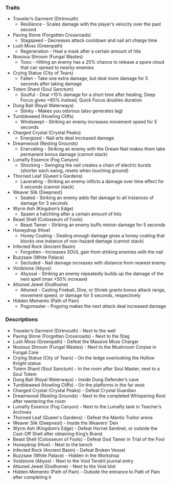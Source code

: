 ### Traits
- Traveler’s Garment (Dirtmouth)
	- Resilience - Scales damage with the player’s velocity over the past second
- Paving Stone (Forgotten Crossroads)
	- Stagspeed - Decreases attack cooldown and nail art charge time
- Lush Moss (Greenpath)
	- Regeneration - Heal a mask after a certain amount of hits
- Noxious Shroom (Fungal Wastes)
	- Toxic - Hitting an enemy has a 25% chance to release a spore cloud that can spread to nearby enemies
- Crying Statue (City of Tears)
	- Fallen - Take one extra damage, but deal more damage for 5 seconds after taking damage
- Totem Shard (Soul Sanctum)
	- Soulful - Deal +15% damage for a short time after healing; Deep Focus gives +60% instead, Quick Focus doubles duration
- Dung Ball (Royal Waterways)
	- Stinky - Makes you odorous (also generates lag)
- Tumbleweed (Howling Cliffs)
	- Windswept - Striking an enemy increases movement speed for 5 seconds
- Charged Crystal (Crystal Peaks)
	- Energized - Nail arts deal increased damage
- Dreamwood (Resting Grounds)
	- Enervating - Striking an enemy with the Dream Nail makes them take permanent bonus damage (cannot stack)
- Lumafly Essence (Fog Canyon)
	- Shocking - Swinging the nail creates a chain of electric bursts (shorter each swing, resets when touching ground)
- Thorned Leaf (Queen's Gardens)
	- Lacerating - Striking an enemy inflicts a damage over time effect for 5 seconds (cannot stack)
- Weaver Silk (Deepnest)
	- Sealed - Striking an enemy adds flat damage to all instances of damage for 3 seconds
- Wyrm Ash (Kingdom’s Edge)
	- Spawn a hatchling after a certain amount of hits
- Beast Shell (Colosseum of Fools)
	- Beast Tamer - Striking an enemy buffs minion damage for 5 seconds
- Honeydrop (Hive)
	- Honey Coating - Dealing enough damage gives a honey coating that blocks one instance of non-hazard damage (cannot stack)
- Infected Rock (Ancient Basin)
	- Forgotten - Increases SOUL gain from striking enemies with the nail
- Buzzsaw (White Palace)
	- Secluded - Nail damage increases with distance from nearest enemy
- Voidstone (Abyss)
	- Abyssal - Striking an enemy repeatedly builds up the damage of the next spell (max +50% increase)
- Attuned Jewel (Godhome)
	- Attuned - Casting Fireball, Dive, or Shriek grants bonus attack range, movement speed, or damage for 5 seconds, respectively
- Hidden Memento (Path of Pain)
	- Pogomaster - Pogoing makes the next attack deal increased damage

### Descriptions
- Traveler’s Garment (Dirtmouth) - Next to the well
- Paving Stone (Forgotten Crossroads) - Next to the Stag
- Lush Moss (Greenpath) - Defeat the Massive Moss Charger
- Noxious Shroom (Fungal Wastes) - Next to the Mushroom Corpse in Fungal Core
- Crying Statue (City of Tears) - On the ledge overlooking the Hollow Knight statue
- Totem Shard (Soul Sanctum) - In the room after Soul Master, next to a Soul Totem
- Dung Ball (Royal Waterways) - Inside Dung Defender’s cave
- Tumbleweed (Howling Cliffs) - On the platforms in the far west
- Charged Crystal (Crystal Peaks) - Defeat Crystal Guardian
- Dreamwood (Resting Grounds) - Next to the completed Whispering Root after reentering the room
- Lumafly Essence (Fog Canyon) - Next to the Lumafly tank in Teacher’s Archives
- Thorned Leaf (Queen's Gardens) - Defeat the Mantis Traitor arena
- Weaver Silk (Deepnest) - Inside the Weavers’ Den
- Wyrm Ash (Kingdom’s Edge) - Defeat Hornet Sentinel, or outside the Cast-Off Shell after obtaining King’s Brand
- Beast Shell (Colosseum of Fools) - Defeat God Tamer in Trial of the Fool
- Honeydrop (Hive) - Next to the bench
- Infected Rock (Ancient Basin) - Defeat Broken Vessel
- Buzzsaw (White Palace) - Hidden in the Workshop
- Voidstone (Abyss) - Next to the Void Tendril journal entry
- Attuned Jewel (Godhome) - Next to the Void Idol
- Hidden Memento (Path of Pain) - Outside the entrance to Path of Pain after completing it